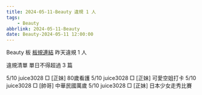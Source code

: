 ```yaml
---
title: 2024-05-11-Beauty 違規 1 人
tags:
    - Beauty
abbrlink: 2024-05-11-Beauty
date: Beauty-2024-05-11 12:00:00
---
```

Beauty 板 [板規連結](https://www.ptt.cc/bbs/Beauty/M.1630069980.A.84B.html)
昨天違規 1 人
<!-- more -->

違規清單
單日不得超過 3 篇

5/10 juice3028 □ [正妹] 80歲看護
5/10 juice3028 □ [正妹] 可愛空姐打卡
5/10 juice3028 □ [帥哥] 中華民國萬歲
5/10 juice3028 □ [正妹] 日本少女走秀比賽